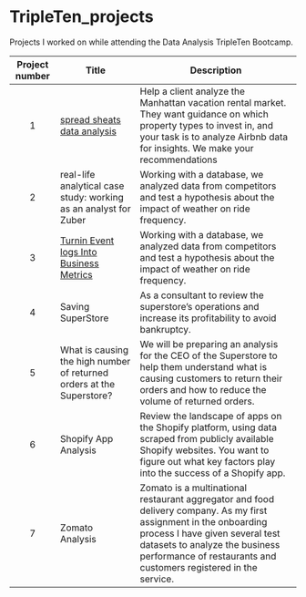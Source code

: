 # TripleTen_projects 
Projects I worked on while attending the Data Analysis TripleTen Bootcamp.


| Project number | Title | Description |
| :-----------: | ----------- |----------- |
| 1 | [spread sheats data analysis](https://github.com/AngelaMlombana/Tripleten_Projects-/tree/main/1.%20Spread%20Sheets%20Data%20Analysis)| Help a client analyze the Manhattan vacation rental market. They want guidance on which property types to invest in, and your task is to analyze Airbnb data for insights. We make your recommendations|
| 2 | real-life analytical case study: working as an analyst for Zuber| Working with a database, we analyzed data from competitors and test a hypothesis about the impact of weather on ride frequency. |
| 3 | [Turnin Event logs Into Business Metrics](https://github.com/AngelaMlombana/Tripleten_Projects-/tree/main/3.Turning%20event%20logs%20into%20business%20metrics)| Working with a database, we analyzed data from competitors and test a hypothesis about the impact of weather on ride frequency. |
| 4 | Saving SuperStore | As a consultant to review the superstore’s operations and increase its profitability to avoid bankruptcy.|
| 5 | What is causing the high number of returned orders at the Superstore?  |We will be preparing an analysis for the CEO of the Superstore to help them understand what is causing customers to return their orders and how to reduce the volume of returned orders.|
| 6 | Shopify App Analysis |Review the landscape of apps on the Shopify platform, using data scraped from publicly available Shopify websites. You want to figure out what key factors play into the success of a Shopify app.|
| 7 | Zomato Analysis |Zomato is a multinational restaurant aggregator and food delivery company. As my first assignment in the onboarding process I have given several test datasets to analyze the business performance of restaurants and customers registered in the service. |
